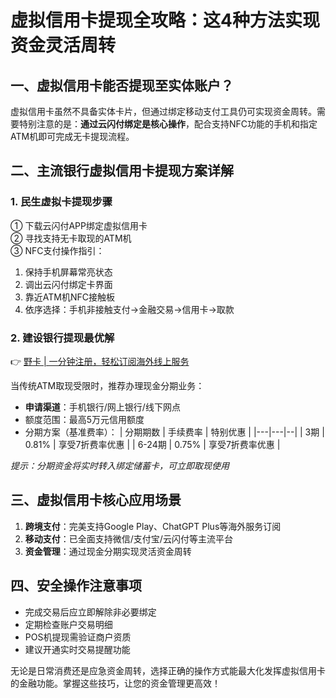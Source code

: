 # 虚拟信用卡提现全攻略：这4种方法实现资金灵活周转

## 一、虚拟信用卡能否提现至实体账户？
虚拟信用卡虽然不具备实体卡片，但通过绑定移动支付工具仍可实现资金周转。需要特别注意的是：**通过云闪付绑定是核心操作**，配合支持NFC功能的手机和指定ATM机即可完成无卡提现流程。

## 二、主流银行虚拟信用卡提现方案详解

### 1. 民生虚拟卡提现步骤
① 下载云闪付APP绑定虚拟信用卡  
② 寻找支持无卡取现的ATM机  
③ NFC支付操作指引：

1. 保持手机屏幕常亮状态
2. 调出云闪付绑定卡界面
3. 靠近ATM机NFC接触板
4. 依序选择：手机非接触支付→金融交易→信用卡→取款


### 2. 建设银行提现最优解
👉 [野卡 | 一分钟注册，轻松订阅海外线上服务](https://bbtdd.com/yeka)

当传统ATM取现受限时，推荐办理现金分期业务：
- **申请渠道**：手机银行/网上银行/线下网点
- 额度范围：最高5万元信用额度
- 分期方案（基准费率）：
  | 分期期数 | 手续费率 | 特别优惠 |
  |---|---|--|
  | 3期 | 0.81% | 享受7折费率优惠 |
  | 6-24期 | 0.75% | 享受7折费率优惠 |

*提示：分期资金将实时转入绑定储蓄卡，可立即取现使用*

## 三、虚拟信用卡核心应用场景
1. **跨境支付**：完美支持Google Play、ChatGPT Plus等海外服务订阅  
2. **移动支付**：已全面支持微信/支付宝/云闪付等主流平台
3. **资金管理**：通过现金分期实现灵活资金周转

## 四、安全操作注意事项
- 完成交易后应立即解除非必要绑定
- 定期检查账户交易明细
- POS机提现需验证商户资质
- 建议开通实时交易提醒功能

无论是日常消费还是应急资金周转，选择正确的操作方式能最大化发挥虚拟信用卡的金融功能。掌握这些技巧，让您的资金管理更高效！